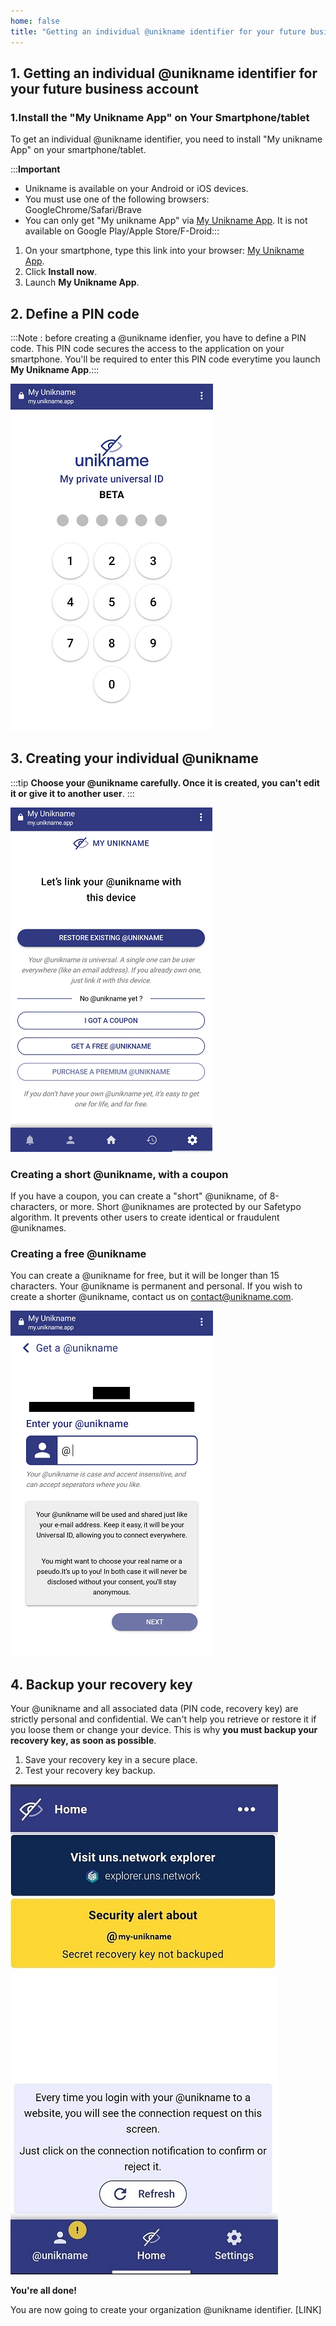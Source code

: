 ```yaml
---
home: false
title: "Getting an individual @unikname identifier for your future business account"
---
```


## 1. Getting an individual @unikname identifier for your future business account

### 1.Install the "My Unikname App" on Your Smartphone/tablet

To get an individual @unikname identifier, you need to install "My unikname App" on your smartphone/tablet.

:::**Important** 
- Unikname is available on your Android or iOS devices. 
- You must use one of the following browsers: GoogleChrome/Safari/Brave
- You can only get "My unikname App" via [My Unikname App](https://my.unikname.app/). It is not available on Google Play/Apple Store/F-Droid:::

1. On your smartphone, type this link into your browser: [My Unikname App](https://my.unikname.app/).
2. Click **Install now**.
3. Launch **My Unikname App**.

## 2. Define a PIN code
:::Note : before creating a @unikname idenfier, you have to define a PIN code. This PIN code secures the access to the application on your smartphone. You'll be required to enter this PIN code everytime you launch **My Unikname App**.:::

![pin-code](./images/pin-code.png)


## 3. Creating your individual @unikname 

:::tip
**Choose your @unikname carefully. Once it is created, you can't edit it or give it to another user**.
:::

![homepage](./images/homepage.png)

### Creating a short @unikname, with a coupon 
If you have a coupon, you can create a "short" @unikname, of 8-characters, or more. 
Short @uniknames are protected by our Safetypo algorithm. It prevents other users to create identical or fraudulent @uniknames.

### Creating a free @unikname
You can create a @unikname for free, but it will be longer than 15 characters. 
Your @unikname is permanent and personal. 
If you wish to create a shorter @unikname, contact us on [contact@unikname.com](mailto:contact@unikname.com).


![create-unikname](./images/create-unikname.png)



## 4. Backup your recovery key
Your @unikname and all associated data (PIN code, recovery key) are strictly personal and confidential. We can't help you retrieve or restore it if you loose them or change your device. This is why **you must backup your recovery key, as soon as possible**. 

1. Save your recovery key in a secure place.
2. Test your recovery key backup.

   
![unikname-recoveryKey](./images/unikname-recoveryKey.jpg)

**You're all done!** 

You are now going to create your organization @unikname identifier.  [LINK]